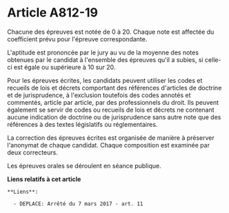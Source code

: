 # Article A812-19

Chacune des épreuves est notée de 0 à 20. Chaque note est affectée du coefficient prévu pour l'épreuve correspondante.

L'aptitude est prononcée par le jury au vu de la moyenne des notes obtenues par le candidat à l'ensemble des épreuves qu'il a
subies, si celle-ci est égale ou supérieure à 10 sur 20.

Pour les épreuves écrites, les candidats peuvent utiliser les codes et recueils de lois et décrets comportant des références
d'articles de doctrine et de jurisprudence, à l'exclusion toutefois des codes annotés et commentés, article par article, par
des professionnels du droit. Ils peuvent également se servir de codes ou recueils de lois et décrets ne contenant aucune
indication de doctrine ou de jurisprudence sans autre note que des références à des textes législatifs ou réglementaires.

La correction des épreuves écrites est organisée de manière à préserver l'anonymat de chaque candidat. Chaque composition est
examinée par deux correcteurs.

Les épreuves orales se déroulent en séance publique.

**Liens relatifs à cet article**

	**Liens**:

	  - DEPLACE: Arrêté du 7 mars 2017 - art. 11
